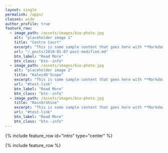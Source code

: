 ```yaml
---
layout: single
permalink: /apps/
classes: wide
author_profile: true
feature_row:
  - image_path: /assets/images/bio-photo.jpg
    alt: "placeholder image 1"
    title: "Centre Court"
    excerpt: "This is some sample content that goes here with **Markdown** formatting."
    url: "/_posts/2010-01-07-post-modified.md"
    btn_label: "Read More"
    btn_class: "btn--info"
  - image_path: /assets/images/bio-photo.jpg
    alt: "placeholder image 2"
    title: "KaleidO'Scope"
    excerpt: "This is some sample content that goes here with **Markdown** formatting."
    url: "#test-link"
    btn_label: "Read More"
    btn_class: "btn--info"
  - image_path: /assets/images/bio-photo.jpg
    title: "RainOrShine"
    excerpt: "This is some sample content that goes here with **Markdown** formatting."
    url: "#test-link"
    btn_label: "Read More"
    btn_class: "btn--info"
---
```


{% include feature_row id="intro" type="center" %}

{% include feature_row %}
